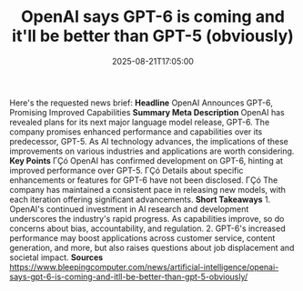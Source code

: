 ﻿---
title: "OpenAI says GPT-6 is coming and it'll be better than GPT-5 (obviously)"
date: "2025-08-21T17:05:00"
category: "Markets"
summary: ""
slug: "openai says gpt6 is coming and itll be better than gpt5 obvi"
source_urls:
  - "https://www.bleepingcomputer.com/news/artificial-intelligence/openai-says-gpt-6-is-coming-and-itll-be-better-than-gpt-5-obviously/"
seo:
  title: "OpenAI says GPT-6 is coming and it'll be better than GPT-5 (obviously) | Hash n Hedge"
  description: ""
  keywords: ["news", "markets", "brief"]
---
Here's the requested news brief:  **Headline** OpenAI Announces GPT-6, Promising Improved Capabilities  **Summary Meta Description** OpenAI has revealed plans for its next major language model release, GPT-6. The company promises enhanced performance and capabilities over its predecessor, GPT-5. As AI technology advances, the implications of these improvements on various industries and applications are worth considering.  **Key Points**  ΓÇó OpenAI has confirmed development on GPT-6, hinting at improved performance over GPT-5. ΓÇó Details about specific enhancements or features for GPT-6 have not been disclosed. ΓÇó The company has maintained a consistent pace in releasing new models, with each iteration offering significant advancements.  **Short Takeaways**  1. OpenAI's continued investment in AI research and development underscores the industry's rapid progress. As capabilities improve, so do concerns about bias, accountability, and regulation. 2. GPT-6's increased performance may boost applications across customer service, content generation, and more, but also raises questions about job displacement and societal impact.  **Sources** https://www.bleepingcomputer.com/news/artificial-intelligence/openai-says-gpt-6-is-coming-and-itll-be-better-than-gpt-5-obviously/ 
